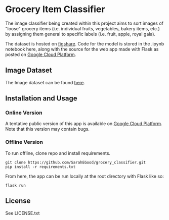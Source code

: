 # Grocery Item Classifier

The image classifier being created within this project aims to sort images of "loose" grocery items (i.e. individual fruits, vegetables, bakery items, etc.) by assigning them general to specific labels (i.e. fruit, apple, royal gala).

The dataset is hosted on [figshare](https://figshare.com/projects/Grocery_Classifier_Data/128429). Code for the model is stored in the .ipynb notebook here, along with the source for the web app made with Flask as posted on [Google Cloud Platform](http://grocery-classifier-335420.uc.r.appspot.com/).

## Image Dataset
The Image dataset can be found [here](https://figshare.com/projects/Grocery_Classifier_Data/128429).

## Installation and Usage

### Online Version

A tentative public version of this app is available on [Google Cloud Platform](http://grocery-classifier-335420.uc.r.appspot.com/). Note that this version may contain bugs.

### Offline Version
To run offline, clone repo and install requirements.

```
git clone https://github.com/SarahEGood/grocery_classifier.git
pip install -r requirements.txt
```

From here, the app can be run locally at the root directory with Flask like so:

```
flask run
```


## License
See LICENSE.txt